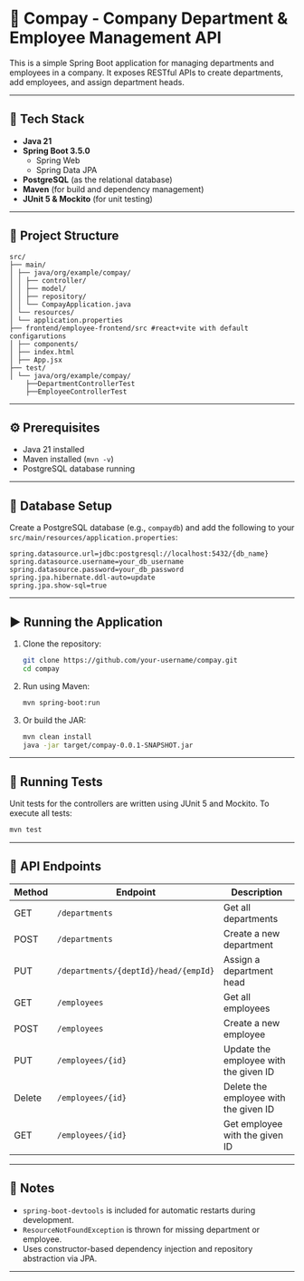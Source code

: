 # 🏢 Compay - Company Department & Employee Management API

This is a simple Spring Boot application for managing departments and employees in a company. It exposes RESTful APIs to create departments, add employees, and assign department heads.

---

## 🚀 Tech Stack

- **Java 21**
- **Spring Boot 3.5.0**
    - Spring Web
    - Spring Data JPA
- **PostgreSQL** (as the relational database)
- **Maven** (for build and dependency management)
- **JUnit 5 & Mockito** (for unit testing)

---

## 📁 Project Structure

```
src/
├── main/
│ ├── java/org/example/compay/
│ │ ├── controller/
│ │ ├── model/ 
│ │ ├── repository/
│ │ └── CompayApplication.java
│ └── resources/
│ └── application.properties
├── frontend/employee-frontend/src #react+vite with default configarutions
│ ├── components/
│ ├── index.html
│ ├── App.jsx
├── test/
│ └── java/org/example/compay/
    ├──DepartmentControllerTest
    ├──EmployeeControllerTest
```

---

## ⚙️ Prerequisites

- Java 21 installed
- Maven installed (`mvn -v`)
- PostgreSQL database running

---

## 🧪 Database Setup

Create a PostgreSQL database (e.g., `compaydb`) and add the following to your `src/main/resources/application.properties`:

```properties
spring.datasource.url=jdbc:postgresql://localhost:5432/{db_name}
spring.datasource.username=your_db_username
spring.datasource.password=your_db_password
spring.jpa.hibernate.ddl-auto=update
spring.jpa.show-sql=true
```

---

## ▶️ Running the Application

1. Clone the repository:
   ```bash
   git clone https://github.com/your-username/compay.git
   cd compay
   ```

2. Run using Maven:
   ```bash
   mvn spring-boot:run
   ```

3. Or build the JAR:
   ```bash
   mvn clean install
   java -jar target/compay-0.0.1-SNAPSHOT.jar
   ```

---

## 🧪 Running Tests

Unit tests for the controllers are written using JUnit 5 and Mockito. To execute all tests:

```bash
mvn test
```

---

## 🔗 API Endpoints

| Method | Endpoint                             | Description                           |
|--------|--------------------------------------|---------------------------------------|
| GET    | `/departments`                       | Get all departments                   |
| POST   | `/departments`                       | Create a new department               |
| PUT    | `/departments/{deptId}/head/{empId}` | Assign a department head              |
| GET    | `/employees`                         | Get all employees                     |
| POST   | `/employees`                         | Create a new employee                 |
| PUT    | `/employees/{id}`                    | Update the employee with the given ID |
| Delete | `/employees/{id}`                    | Delete the employee with the given ID |
| GET    | `/employees/{id}`                    | Get employee with the given ID        |
---

## 📌 Notes

- `spring-boot-devtools` is included for automatic restarts during development.
- `ResourceNotFoundException` is thrown for missing department or employee.
- Uses constructor-based dependency injection and repository abstraction via JPA.

---

